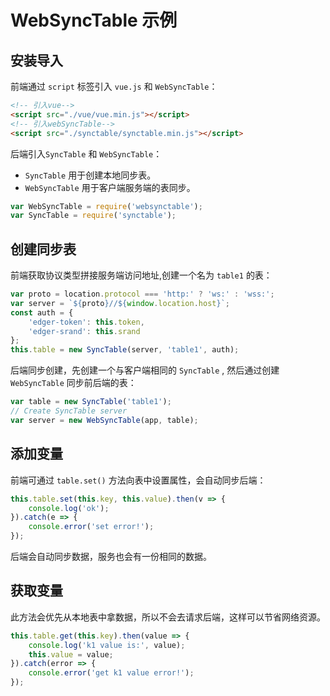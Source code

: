 # WebSyncTable 示例

## 安装导入
前端通过 `script` 标签引入 `vue.js` 和 `WebSyncTable`：
```html
<!-- 引入vue-->
<script src="./vue/vue.min.js"></script>
<!-- 引入webSyncTable-->
<script src="./synctable/synctable.min.js"></script>
```

后端引入`SyncTable` 和 `WebSyncTable`：
+ `SyncTable` 用于创建本地同步表。
+ `WebSyncTable` 用于客户端服务端的表同步。

```javascript
var WebSyncTable = require('websynctable');
var SyncTable = require('synctable');
```

## 创建同步表
前端获取协议类型拼接服务端访问地址,创建一个名为 `table1` 的表：
```javascript
var proto = location.protocol === 'http:' ? 'ws:' : 'wss:';
var server = `${proto}//${window.location.host}`;
const auth = {
	'edger-token': this.token,
	'edger-srand': this.srand
};
this.table = new SyncTable(server, 'table1', auth);
```

后端同步创建，先创建一个与客户端相同的 `SyncTable` , 然后通过创建 `WebSyncTable` 同步前后端的表：
```javascript
var table = new SyncTable('table1');
// Create SyncTable server
var server = new WebSyncTable(app, table);
```

## 添加变量
前端可通过 `table.set()` 方法向表中设置属性，会自动同步后端：
```javascript
this.table.set(this.key, this.value).then(v => {
	console.log('ok');
}).catch(e => {
	console.error('set error!');
});
```
后端会自动同步数据，服务也会有一份相同的数据。

## 获取变量
此方法会优先从本地表中拿数据，所以不会去请求后端，这样可以节省网络资源。
```javascript
this.table.get(this.key).then(value => {
	console.log('k1 value is:', value);
	this.value = value;
}).catch(error => {
	console.error('get k1 value error!');
});
```